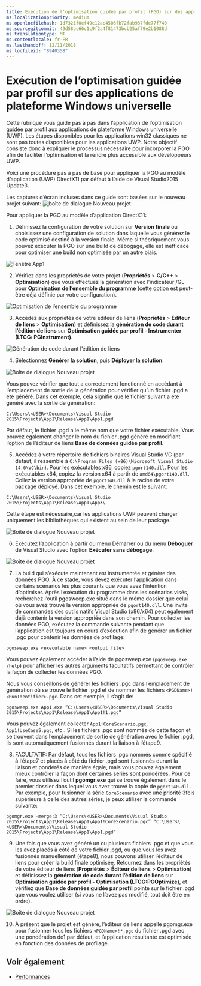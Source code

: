 ```yaml
---
title: Exécution de l’optimisation guidée par profil (PGO) sur des applications de plateforme Windows universelle (UWP)
ms.localizationpriority: medium
ms.openlocfilehash: 1d7321f0ef49c12ac4506fb72fab937fde77f740
ms.sourcegitcommit: 49d58bc66c1c9f2a4f81473bcb25af79e2b1088d
ms.translationtype: MT
ms.contentlocale: fr-FR
ms.lasthandoff: 12/11/2018
ms.locfileid: "8940358"
---
```

# <a name="running-profile-guided-optimization-on-universal-windows-platform-apps"></a>Exécution de l’optimisation guidée par profil sur des applications de plateforme Windows universelle 
 
Cette rubrique vous guide pas à pas dans l’application de l’optimisation guidée par profil aux applications de plateforme Windows universelle (UWP). Les étapes disponibles pour les applications win32 classiques ne sont pas toutes disponibles pour les applications UWP. Notre objectif consiste donc à expliquer le processus nécessaire pour incorporer la PGO afin de faciliter l’optimisation et la rendre plus accessible aux développeurs UWP.

Voici une procédure pas à pas de base pour appliquer la PGO au modèle d’application (UWP) DirectX11 par défaut à l’aide de Visual Studio2015 Update3.
 
Les captures d’écran incluses dans ce guide sont basées sur le nouveau projet suivant: ![boîte de dialogue Nouveau projet](images/pgo-001.png)

Pour appliquer la PGO au modèle d’application DirectX11:

1. Définissez la configuration de votre solution sur **Version finale** ou choisissez une configuration de solution dans laquelle vous générez le code optimisé destiné à la version finale. Même si théoriquement vous pouvez exécuter la PGO sur une build de débogage, elle est inefficace pour optimiser une build non optimisée par un autre biais. 
 
 ![Fenêtre App1](images/pgo-002.png)
 
2. Vérifiez dans les propriétés de votre projet (**Propriétés** > **C/C++** > **Optimisation**) que vous effectuez la génération avec l’indicateur /GL pour **Optimisation de l’ensemble du programme** (cette option est peut-être déjà définie par votre configuration).

 ![Optimisation de l’ensemble du programme](images/pgo-003.png)

3. Accédez aux propriétés de votre éditeur de liens (**Propriétés** > **Éditeur de liens** > **Optimisation**) et définissez la **génération de code durant l’édition de liens** sur **Optimisation guidée par profil - Instrumenter (LTCG: PGInstrument)**.
 
 ![Génération de code durant l’édition de liens](images/pgo-004.png)

4. Sélectionnez **Générer la solution**, puis **Déployer la solution**. 

 ![Boîte de dialogue Nouveau projet](images/pgo-005.png)
 
 Vous pouvez vérifier que tout a correctement fonctionné en accédant à l’emplacement de sortie de la génération pour vérifier qu’un fichier .pgd a été généré. Dans cet exemple, cela signifie que le fichier suivant a été généré avec la sortie de génération:
 
 `C:\Users\<USER>\Documents\Visual Studio 2015\Projects\App1\Release\App1\App1.pgd`

 Par défaut, le fichier .pgd a le même nom que votre fichier exécutable. Vous pouvez également changer le nom du fichier .pgd généré en modifiant l’option de l’éditeur de liens **Base de données guidée par profil**. 
 
5. Accédez à votre répertoire de fichiers binaires Visual Studio VC (par défaut, il ressemble à `C:\Program Files (x86)\Microsoft Visual Studio 14.0\VC\bin`). Pour les exécutables x86, copiez `pgort140.dll`. Pour les exécutables x64, copiez la version x64 à partir de `amd64\pgort140.dll`. Collez la version appropriée de `pgort140.dll` à la racine de votre package déployé. Dans cet exemple, le chemin est le suivant:

 `C:\Users\<USER>\Documents\Visual Studio 2015\Projects\App1\Release\App1\AppX\`

 Cette étape est nécessaire,car les applications UWP peuvent charger uniquement les bibliothèques qui existent au sein de leur package.

 ![Boîte de dialogue Nouveau projet](images/pgo-006.png)
 
6. Exécutez l’application à partir du menu Démarrer ou du menu **Déboguer** de Visual Studio avec l’option **Exécuter sans débogage**. 

 ![Boîte de dialogue Nouveau projet](images/pgo-007.png)
 
7. La build qui s’exécute maintenant est instrumentée et génère des données PGO. À ce stade, vous devez exécuter l’application dans certains scénarios les plus courants que vous avez l’intention d’optimiser. Après l’exécution du programme dans les scénarios visés, recherchez l’outil pgosweep.exe situé dans le même dossier que celui où vous avez trouvé la version appropriée de `pgort140.dll`. Une invite de commandes des outils natifs Visual Studio (x86/x64) peut également déjà contenir la version appropriée dans son chemin. Pour collecter les données PGO, exécutez la commande suivante pendant que l’application est toujours en cours d’exécution afin de générer un fichier .pgc pour contenir les données de profilage:
 
  `pgosweep.exe <executable name> <output file>` 
 
  Vous pouvez également accéder à l’aide de pgosweep.exe (`pgosweep.exe /help`) pour afficher les autres arguments facultatifs permettant de contrôler la façon de collecter les données PGO.
 
  Nous vous conseillons de générer les fichiers .pgc dans l’emplacement de génération où se trouve le fichier .pgd et de nommer les fichiers `<PGDName>!<RunIdentifier>.pgc`. Dans cet exemple, il s’agit de:
 
  ```
  pgosweep.exe App1.exe “C:\Users\<USER>\Documents\Visual Studio 2015\Projects\App1\Release\App1\App1!1.pgc”
  ```
 
  Vous pouvez également collecter `App1!CoreScenario.pgc`, `App1!UseCase5.pgc`, etc.. Si les fichiers .pgc sont nommés de cette façon et se trouvent dans l’emplacement de sortie de génération avec le fichier .pgd, ils sont automatiquement fusionnés durant la liaison à l’étape9.
 
8. FACULTATIF: Par défaut, tous les fichiers .pgc nommés comme spécifié à l’étape7 et placés à côté du fichier .pgd sont fusionnés durant la liaison et pondérés de manière égale, mais vous pouvez également mieux contrôler la façon dont certaines séries sont pondérées. Pour ce faire, vous utilisez l’outil **pgomgr.exe** qui se trouve également dans le premier dossier dans lequel vous avez trouvé la copie de `pgort140.dll`. Par exemple, pour fusionner la série `CoreScenario` avec une priorité 3fois supérieure à celle des autres séries, je peux utiliser la commande suivante:
 
 ```
 pgomgr.exe -merge:3 “C:\Users\<USER>\Documents\Visual Studio 2015\Projects\App1\Release\App1\App1!CoreScenario.pgc” “C:\Users\<USER>\Documents\Visual Studio 2015\Projects\App1\Release\App1\App1.pgd”
 ```
 
9. Une fois que vous avez généré un ou plusieurs fichiers .pgc et que vous les avez placés à côté de votre fichier .pgd, ou que vous les avez fusionnés manuellement (étape8), nous pouvons utiliser l’éditeur de liens pour créer la build finale optimisée. Retournez dans les propriétés de votre éditeur de liens (**Propriétés** > **Éditeur de liens** > **Optimisation**) et définissez la **génération de code durant l’édition de liens** sur **Optimisation guidée par profil - Optimisation (LTCG:PGOptimize)**, et vérifiez que **Base de données guidée par profil** pointe sur le fichier .pgd que vous voulez utiliser (si vous ne l’avez pas modifié, tout doit être en ordre).

 ![Boîte de dialogue Nouveau projet](images/pgo-009.png)
 
10. À présent que le projet est généré, l’éditeur de liens appelle pgomgr.exe pour fusionner tous les fichiers `<PGDName>!*.pgc` du fichier .pgd avec une pondération de1 par défaut, et l’application résultante est optimisée en fonction des données de profilage.

## <a name="see-also"></a>Voir également
- [Performances](performance-and-xaml-ui.md)

 

